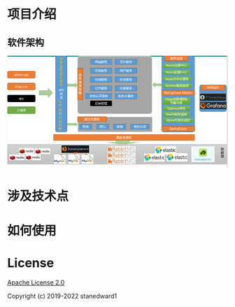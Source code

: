 # 项目介绍

## 软件架构

![image-20210920000917447](/docs/image/image-20210920000917447.png)

# 涉及技术点

# 如何使用

# License
[Apache License 2.0](LICENSE)

Copyright (c) 2019-2022 stanedward1

